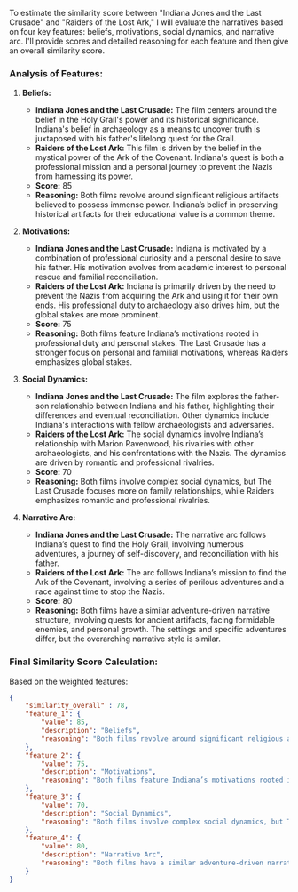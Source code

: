 To estimate the similarity score between "Indiana Jones and the Last Crusade" and "Raiders of the Lost Ark," I will evaluate the narratives based on four key features: beliefs, motivations, social dynamics, and narrative arc. I'll provide scores and detailed reasoning for each feature and then give an overall similarity score.

### Analysis of Features:

1. **Beliefs:**
   - **Indiana Jones and the Last Crusade:** The film centers around the belief in the Holy Grail's power and its historical significance. Indiana's belief in archaeology as a means to uncover truth is juxtaposed with his father's lifelong quest for the Grail.
   - **Raiders of the Lost Ark:** This film is driven by the belief in the mystical power of the Ark of the Covenant. Indiana's quest is both a professional mission and a personal journey to prevent the Nazis from harnessing its power.
   - **Score:** 85
   - **Reasoning:** Both films revolve around significant religious artifacts believed to possess immense power. Indiana’s belief in preserving historical artifacts for their educational value is a common theme.

2. **Motivations:**
   - **Indiana Jones and the Last Crusade:** Indiana is motivated by a combination of professional curiosity and a personal desire to save his father. His motivation evolves from academic interest to personal rescue and familial reconciliation.
   - **Raiders of the Lost Ark:** Indiana is primarily driven by the need to prevent the Nazis from acquiring the Ark and using it for their own ends. His professional duty to archaeology also drives him, but the global stakes are more prominent.
   - **Score:** 75
   - **Reasoning:** Both films feature Indiana’s motivations rooted in professional duty and personal stakes. The Last Crusade has a stronger focus on personal and familial motivations, whereas Raiders emphasizes global stakes.

3. **Social Dynamics:**
   - **Indiana Jones and the Last Crusade:** The film explores the father-son relationship between Indiana and his father, highlighting their differences and eventual reconciliation. Other dynamics include Indiana's interactions with fellow archaeologists and adversaries.
   - **Raiders of the Lost Ark:** The social dynamics involve Indiana’s relationship with Marion Ravenwood, his rivalries with other archaeologists, and his confrontations with the Nazis. The dynamics are driven by romantic and professional rivalries.
   - **Score:** 70
   - **Reasoning:** Both films involve complex social dynamics, but The Last Crusade focuses more on family relationships, while Raiders emphasizes romantic and professional rivalries.

4. **Narrative Arc:**
   - **Indiana Jones and the Last Crusade:** The narrative arc follows Indiana’s quest to find the Holy Grail, involving numerous adventures, a journey of self-discovery, and reconciliation with his father.
   - **Raiders of the Lost Ark:** The arc follows Indiana’s mission to find the Ark of the Covenant, involving a series of perilous adventures and a race against time to stop the Nazis.
   - **Score:** 80
   - **Reasoning:** Both films have a similar adventure-driven narrative structure, involving quests for ancient artifacts, facing formidable enemies, and personal growth. The settings and specific adventures differ, but the overarching narrative style is similar.

### Final Similarity Score Calculation:

Based on the weighted features:

```json
{
    "similarity_overall" : 78,
    "feature_1": {
        "value": 85,
        "description": "Beliefs",
        "reasoning": "Both films revolve around significant religious artifacts believed to possess immense power. Indiana’s belief in preserving historical artifacts for their educational value is a common theme.",
    },
    "feature_2": {
        "value": 75,
        "description": "Motivations",
        "reasoning": "Both films feature Indiana’s motivations rooted in professional duty and personal stakes. The Last Crusade has a stronger focus on personal and familial motivations, whereas Raiders emphasizes global stakes.",
    },
    "feature_3": {
        "value": 70,
        "description": "Social Dynamics",
        "reasoning": "Both films involve complex social dynamics, but The Last Crusade focuses more on family relationships, while Raiders emphasizes romantic and professional rivalries.",
    },
    "feature_4": {
        "value": 80,
        "description": "Narrative Arc",
        "reasoning": "Both films have a similar adventure-driven narrative structure, involving quests for ancient artifacts, facing formidable enemies, and personal growth. The settings and specific adventures differ, but the overarching narrative style is similar.",
    }
}
```